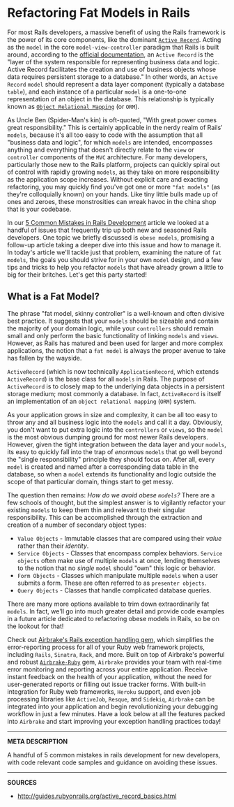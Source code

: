 # Refactoring Fat Models in Rails

For most Rails developers, a massive benefit of using the Rails framework is the power of its core components, like the dominant [`Active Record`](http://guides.rubyonrails.org/active_record_basics.html).  Acting as the `model` in the core `model-view-controller` paradigm that Rails is built around, according to the [official documentation](http://guides.rubyonrails.org/active_record_basics.html), an `Active Record` is the "layer of the system responsible for representing business data and logic.  Active Record facilitates the creation and use of business objects whose data requires persistent storage to a database."  In other words, an `Active Record` `model` should represent a data layer component (typically a database `table`), and each instance of a particular `model` is a one-to-one representation of an object in the database.  This relationship is typically known as [`Object Relational Mapping`](https://en.wikipedia.org/wiki/Object-relational_mapping) (or `ORM`).

As Uncle Ben (Spider-Man's kin) is oft-quoted, "With great power comes great responsibility."  This is certainly applicable in the nerdy realm of Rails' `models`, because it's all too easy to code with the assumption that all "business data and logic", for which `models` are intended, encompasses anything and everything that doesn't directly relate to the `view` or `controller` components of the `MVC` architecture.  For many developers, particularly those new to the Rails platform, projects can quickly spiral out of control with rapidly growing `models`, as they take on more responsibility as the application scope increases.  Without explicit care and exacting refactoring, you may quickly find you've got one or more `"fat models"` (as they're colloquially known) on your hands.  Like tiny little bulls made up of ones and zeroes, these monstrosities can wreak havoc in the china shop that is your codebase.

In our [5 Common Mistakes in Rails Development](https://airbrake.io/blog/rails/5-common-mistakes-rails-development) article we looked at a handful of issues that frequently trip up both new and seasoned Rails developers.  One topic we briefly discussed is `obese models`, promising a follow-up article taking a deeper dive into this issue and how to manage it.  In today's article we'll tackle just that problem, examining the nature of `fat models`, the goals you should strive for in your own `model` design, and a few tips and tricks to help you refactor `models` that have already grown a little to big for their britches.  Let's get this party started!

## What is a Fat Model?



The phrase "fat model, skinny controller" is a well-known and often divisive best practice.  It suggests that your `models` should be sizeable and contain the majority of your domain logic, while your `controllers` should remain small and only perform the basic functionality of linking `models` and `views`.  However, as Rails has matured and been used for larger and more complex applications, the notion that a `fat model` is always the proper avenue to take has fallen by the wayside.

`ActiveRecord` (which is now technically `ApplicationRecord`, which extends `ActiveRecord`) is the base class for all `models` in Rails.  The purpose of `ActiveRecord` is to closely map to the underlying data objects in a persistent storage medium; most commonly a database.  In fact, `ActiveRecord` is itself an implementation of an `object relational mapping` (`ORM`) system.

As your application grows in size and complexity, it can be all too easy to throw any and all business logic into the `models` and call it a day.  Obviously, you don't want to put extra logic into the `controllers` or `views`, so the `model` is the most obvious dumping ground for most newer Rails developers.  However, given the tight integration between the data layer and your `models`, its easy to quickly fall into the trap of _enormous_ `models` that go well beyond the "single responsibility" principle they should focus on.  After all, every `model` is created and named after a corresponding data table in the database, so when a `model` extends its functionality and logic outside the scope of that particular domain, things start to get messy.

The question then remains: _How do we avoid obese `models`?_  There are a few schools of thought, but the simplest answer is to vigilantly refactor your existing `models` to keep them thin and relevant to their singular responsibility.  This can be accomplished through the extraction and creation of a number of secondary object types:

- `Value Objects` - Immutable classes that are compared using their _value_ rather than their _identity_.
- `Service Objects` - Classes that encompass complex behaviors.  `Service objects` often make use of multiple `models` at once, lending themselves to the notion that no _single_ `model` should "own" this logic or behavior.
- `Form Objects` - Classes which manipulate multiple `models` when a user submits a form.  These are often referred to as `presenter objects`.
- `Query Objects` - Classes that handle complicated database queries.

There are many more options available to trim down extraordinarily fat `models`.  In fact, we'll go into much greater detail and provide code examples in a future article dedicated to refactoring obese models in Rails, so be on the lookout for that!





Check out <a class="js-cta-utm" href="https://airbrake.io/languages/rails_exception_handling?utm_source=blog&amp;utm_medium=end-post&amp;utm_campaign=airbrake-rails">Airbrake's Rails exception handling gem</a>, which simplifies the error-reporting process for all of your Ruby web framework projects, including `Rails`, `Sinatra`, `Rack`, and more.  Built on top of Airbrake's powerful and robust [`Airbrake-Ruby`](https://github.com/airbrake/airbrake-ruby) gem, `Airbrake` provides your team with real-time error monitoring and reporting across your entire application.  Receive instant feedback on the health of your application, without the need for user-generated reports or filling out issue tracker forms.  With built-in integration for Ruby web frameworks, `Heroku` support, and even job processing libraries like `ActiveJob`, `Resque`, and `Sidekiq`, `Airbrake` can be integrated into your application and begin revolutionizing your debugging workflow in just a few minutes.  Have a look below at all the features packed into `Airbrake` and start improving your exception handling practices today!

---

__META DESCRIPTION__


A handful of 5 common mistakes in rails development for new developers, with code relevant code samples and guidance on avoiding these issues.

---

__SOURCES__

- http://guides.rubyonrails.org/active_record_basics.html